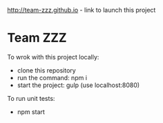 http://team-zzz.github.io - link to launch this project

# Team ZZZ

To wrok with this project locally:
* clone this repository
* run the command: npm i
* start the project: gulp  (use localhost:8080)

To run unit tests:
* npm start
